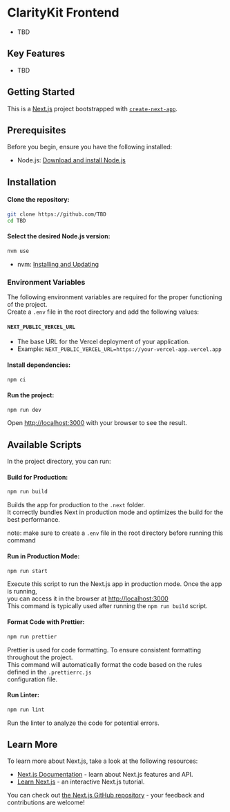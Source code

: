 # ClarityKit Frontend
- TBD

## Key Features
- TBD

## Getting Started

This is a [Next.js](https://nextjs.org/) project bootstrapped with
[`create-next-app`](https://github.com/vercel/next.js/tree/canary/packages/create-next-app).

## Prerequisites

Before you begin, ensure you have the following installed:

- Node.js: [Download and install Node.js](https://nodejs.org/)

## Installation

#### Clone the repository:

```bash
git clone https://github.com/TBD
cd TBD
```

#### Select the desired Node.js version:

```bash
nvm use
```

- nvm: [Installing and Updating](https://github.com/nvm-sh/nvm#installing-and-updating)

### Environment Variables

The following environment variables are required for the proper functioning of the project.\
Create a `.env` file in the root directory and add the following values:

#### `NEXT_PUBLIC_VERCEL_URL`

- The base URL for the Vercel deployment of your application.
- Example: `NEXT_PUBLIC_VERCEL_URL=https://your-vercel-app.vercel.app`

#### Install dependencies:

```bash
npm ci
```

#### Run the project:

```bash
npm run dev
```

Open [http://localhost:3000](http://localhost:3000) with your browser to see the result.

## Available Scripts

In the project directory, you can run:

#### Build for Production:

```bash
npm run build
```

Builds the app for production to the `.next` folder.\
It correctly bundles Next in production mode and optimizes the build for the best performance.

note: make sure to create a `.env` file in the root directory before running this command

#### Run in Production Mode:

```bash
npm run start
```

Execute this script to run the Next.js app in production mode. Once the app is running,\
you can access it in the browser at [http://localhost:3000](http://localhost:3000)\
This command is typically used after running the `npm run build` script.

#### Format Code with Prettier:

```bash
npm run prettier
```

Prettier is used for code formatting. To ensure consistent formatting throughout the project.\
This command will automatically format the code based on the rules defined in the `.prettierrc.js`\
configuration file.

#### Run Linter:

```bash
npm run lint
```

Run the linter to analyze the code for potential errors.

## Learn More

To learn more about Next.js, take a look at the following resources:

- [Next.js Documentation](https://nextjs.org/docs) - learn about Next.js features and API.
- [Learn Next.js](https://nextjs.org/learn) - an interactive Next.js tutorial.

You can check out [the Next.js GitHub repository](https://github.com/vercel/next.js/) - your
feedback and contributions are welcome!
